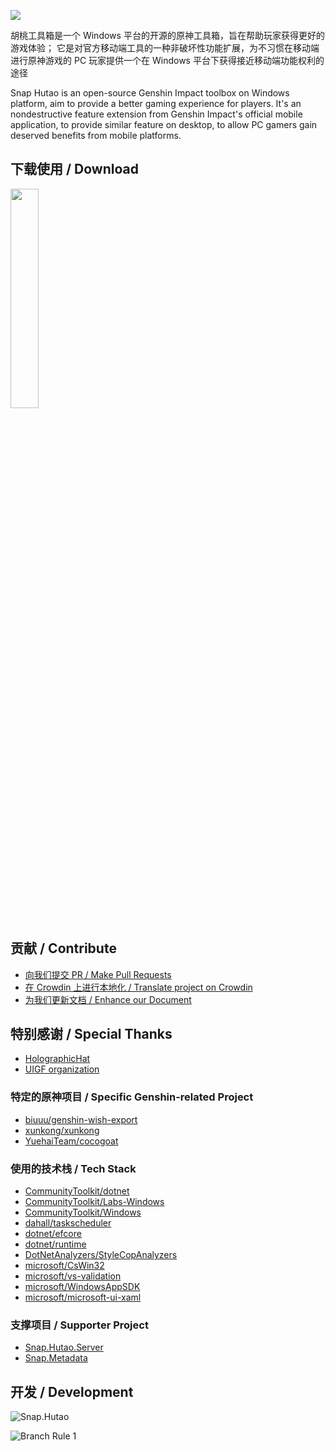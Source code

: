 ![](https://repository-images.githubusercontent.com/482734649/c47a0a8e-868d-4d07-a66f-6d4473abfe46)

胡桃工具箱是一个 Windows 平台的开源的原神工具箱，旨在帮助玩家获得更好的游戏体验； 它是对官方移动端工具的一种非破坏性功能扩展，为不习惯在移动端进行原神游戏的 PC 玩家提供一个在 Windows 平台下获得接近移动端功能权利的途径

Snap Hutao is an open-source Genshin Impact toolbox on Windows platform, aim to provide a better gaming experience for players. It's an nondestructive feature extension from Genshin Impact's official mobile application, to provide similar feature on desktop, to allow PC gamers gain deserved benefits from mobile platforms.

## 下载使用 / Download

[<img src="https://get.microsoft.com/images/zh-cn%20light.svg"  width="30%" height="30%">](https://apps.microsoft.com/store/detail/snap-hutao/9PH4NXJ2JN52)

## 贡献 / Contribute

* [向我们提交 PR / Make Pull Requests](https://github.com/DGP-Studio/Snap.Hutao/pulls)
* [在 Crowdin 上进行本地化 / Translate project on Crowdin](https://translate.hut.ao/)
* [为我们更新文档 / Enhance our Document ](https://github.com/DGP-Studio/Snap.Hutao.Docs)

## 特别感谢 / Special Thanks

* [HolographicHat](https://github.com/HolographicHat)
* [UIGF organization](https://uigf.org)

### 特定的原神项目 / Specific Genshin-related Project

* [biuuu/genshin-wish-export](https://github.com/biuuu/genshin-wish-export)
* [xunkong/xunkong](https://github.com/xunkong/xunkong)
* [YuehaiTeam/cocogoat](https://github.com/YuehaiTeam/cocogoat)

### 使用的技术栈 / Tech Stack

* [CommunityToolkit/dotnet](https://github.com/CommunityToolkit/dotnet)
* [CommunityToolkit/Labs-Windows](https://github.com/CommunityToolkit/Labs-Windows)
* [CommunityToolkit/Windows](https://github.com/CommunityToolkit/Windows)
* [dahall/taskscheduler](https://github.com/dahall/taskscheduler)
* [dotnet/efcore](https://github.com/dotnet/efcore)
* [dotnet/runtime](https://github.com/dotnet/runtime)
* [DotNetAnalyzers/StyleCopAnalyzers](https://github.com/DotNetAnalyzers/StyleCopAnalyzers)
* [microsoft/CsWin32](https://github.com/microsoft/CsWin32)
* [microsoft/vs-validation](https://github.com/microsoft/vs-validation)
* [microsoft/WindowsAppSDK](https://github.com/microsoft/WindowsAppSDK)
* [microsoft/microsoft-ui-xaml](https://github.com/microsoft/microsoft-ui-xaml)

### 支撑项目 / Supporter Project

* [Snap.Hutao.Server](https://github.com/DGP-Studio/Snap.Hutao.Server)
* [Snap.Metadata](https://github.com/DGP-Studio/Snap.Metadata)

## 开发 / Development
![Snap.Hutao](https://repobeats.axiom.co/api/embed/f029553fbe0c60689b1710476ec8512452163fc9.svg)

![Branch Rule](res/branch.png)
1
